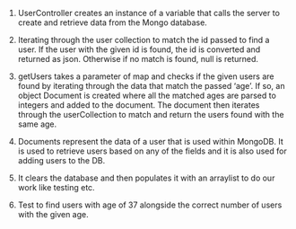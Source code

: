 1. UserController creates an instance of a variable that calls the server to create and retrieve data from the Mongo database.

2. Iterating through the user collection to match the id passed to find a user. If the user with the given id is found, the id is converted and returned as json. Otherwise if no match is found, null is returned.

3. getUsers takes a parameter of map and checks if the given users are found by iterating through the data that match the passed ‘age’. If so, an object Document is created where all the matched ages are parsed to integers and added to the document. The document then iterates through the userCollection to match and return the users found with the same age. 

4. Documents represent the data of a user that is used within MongoDB. It is used to retrieve users based on any of the fields and it is also used for adding users to the DB. 

5. It clears the database and then populates it with an arraylist to do our work like testing etc.

6. Test to find users with age of 37 alongside the correct number of users with the given age.
